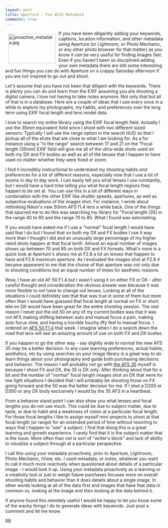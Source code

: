```yaml
---
layout: post
title: Aperture - Fun With Metadata
comments: true
---
```

<a rel="lightbox" href="/wp-content/uploads/2009/06/proactive_metadata.jpg"><img title="proactive_metadata.jpg" src="/wp-content/uploads/2009/06/.thumbs/.proactive_metadata.jpg" border="0" alt="proactive_metadata.jpg" hspace="10" vspace="10" width="150" height="94" align="left" /></a>If you have been diligently adding your keywords, captions, location information, and other metadata using Aperture (or Lightroom, or Photo Mechanic, or any other photo browser for that matter) as you know it can be very useful for finding images fast. Even if you haven't been so disciplined adding your own metadata there are still some interesting and fun things you can do with Aperture on a crappy Saturday afternoon if you are not inspired to go out and shoot.

Let's assume that you have not been that diligent with the keywords. There is plenty you can do and learn from the EXIF assuming you are shooting a digital camera. I love not having to take notes anymore. Not only that but all of that is in a database. Here are a couple of ideas that I use every once in a while to explore my photographs, my habits, and preferences over the long term using EXIF focal length and lens model data.

I love to search my entire library using the EXIF focal length field. Actually I use the 35mm equivalent field since I shoot with two different sized sensors. Typically I will use the range option in the search HUD so that I pickup all of the shots that are close to what I am looking for. As a for instance using a "in the range" search between 17 and 21 on the "Focal length (35mm) EXIF field will give me all of the ultra-wide shots used on both my DX and FX bodies as well as all of the lenses that I happen to have used no matter whether they were fixed or zoom.

I find it incredibly instructional to understand my shooting habits and preferences for a lot of different reasons, especially now that I use a lot of zooms in day to day work. I can easily tell you what lenses I use constantly, but I would have a hard time telling you what focal length regions they happen to be set at. You can use this in a lot of different ways in combination with the other EXIF like shutter speeds, apertures, as well as subjective evaluations of the images shot. For instance, I wrote about rethinking Nikon's new 50mm AFS f1.4 lens a while back. One of the things that spurred me to do this was searching my library for "Focal length (35) in the range 40 to 60 and the range 70 to 85. What I found was astonishing.

If you would have asked me if I use a "normal" focal length I would have said that I do but I found that on both my DX and FX bodies I use it way more than I thought I did and an unusually large percentage of my higher rated shots happen at that focal lenth. Almost an equal number of images shows up between 70 and 85 on both DX and FX formats. What's more is a quick look at Aperture's shows me at F2.8 a lot on lenses that happen to have and F2.8 maximum aperture. As I evaluated the images shot at F2.8 it became appearent to me that the choise of that aperture was not only due to shooting conditions but an equal number of times for aesthetic reasons.

Wow, I have an old AF 50 F1.4 but I wasn't using it on either FX or DX - after careful thought and consideration the obvious answer was because it was more flexible to not have to change out lenses. Looking at all of the situations I could definitely see that that was true in some of them but more often than I would have guessed that focal length at normal on FX or short tele on DX would have been great for the entire shooting session. The real reason I never put the old 50 on any of my current bodies was that it was not AFS making shifting between auto and manual focus a pain, making auto focus slow, and having a horrible touchy iffy feel to manual focus. I ordered an <a href="http://www.bhphotovideo.com/c/product/585343-GREY/Nikon_2180_AF_S_Nikkor_50mm_f_1_4G.html/BI/4674/KBID/5184">AFS 50 F1.4</a> that week. I imagine when I do a search down the road that lens will see an amazing amount of use on both FX and DX bodies.

If you happen to go the other way - say slightly wide to normal the new AFS 35 may be a better decision. In any case learning preferences, actual habits, aesthetics, etc by using searches on your image library is a great way to do learn things about your photography and guide both purchasing decisions and behavior. The reason I will probably not go with <a href="http://www.bhphotovideo.com/c/product/585343-GREY/Nikon_2180_AF_S_Nikkor_50mm_f_1_4G.html/BI/4674/KBID/5184">the AFS 35</a> myself is because I shoot FX and DX, the 35 is DX only. After thinking about that for a bit and the number of "normal" focal length images shot on DX that were for low light situations I decided that I will probably be shooting those on FX going forward and the 50 was the better decision for me. If I shot a D200 or D300 or any DX body exclusively I would by the 35 AFS in a heartbeat.

From a behavior stand point I can also show you what lenses and focal lengths you do not use much. This could be due to subject matter, due to taste, or due to habit and a weakness of vision at a particular focal length. For those focal lengths I like to assign myself mini-projects to shoot at that focal length (or range) for an extended period of time without resorting to ways that I happen to "see" a subject. I find that doing this is a great learning and growth experience. I rarely find that it is the subject matter that is the issue. More often than not is sort of "writer's block" and lack of ability to visualize a subject through at a particular perspective.

I call this using your metadata proactively, prior to Aperture, Lightroom, Photo Mechanic, iView, etc. I used metadata, or notes, whatever you want to call it much more reactively when questioned about details of a particular image - I would look it up. Using your metadata proactively as a learning or a creativity tool or just to weigh future purchases focuses more on overall shooting habits and behavior than it does details about a single image. In other words looking at all of the data first and images that have that data in common vs. looking at the image and then looking at the data behind it.

If anyone found this remotely useful I would be happy to let you know some of the wacky things I do to generate ideas with keywords. Just post a comment and let me know.

RB